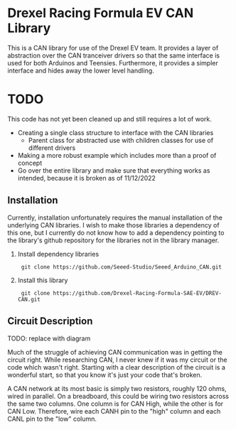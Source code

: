 # Drexel Racing Formula EV CAN Library

This is a CAN library for use of the Drexel EV team. It provides a layer of abstraction over the CAN tranceiver drivers so that the same interface is used for both Arduinos and Teensies. Furthermore, it provides a simpler interface and hides away the lower level handling.

# TODO

This code has not yet been cleaned up and still requires a lot of work. 

* Creating a single class structure to interface with the CAN libraries
	* Parent class for abstracted use with children classes for use of different drivers
* Making a more robust example which includes more than a proof of concept
* Go over the entire library and make sure that everything works as intended, because it is broken as of 11/12/2022

## Installation

Currently, installation unfortunately requires the manual installation of the underlying CAN libraries. I wish to make those libraries a dependency of this one, but I currently do not know how to add a dependency pointing to the library's github repository for the libraries not in the library manager.

1. Install dependency libraries

		git clone https://github.com/Seeed-Studio/Seeed_Arduino_CAN.git

2. Install this library

		git clone https://github.com/Drexel-Racing-Formula-SAE-EV/DREV-CAN.git

## Circuit Description

TODO: replace with diagram

Much of the struggle of achieving CAN communication was in getting the circuit right. While researching CAN, I never knew if it was my circuit or the code which wasn't right. Starting with a clear description of the circuit is a wonderful start, so that you know it's just your code that's broken.

A CAN network at its most basic is simply two resistors, roughly 120 ohms, wired in parallel. On a breadboard, this could be wiring two resistors across the same two columns. One column is for CAN High, while the other is for CAN Low. Therefore, wire each CANH pin to the "high" column and each CANL pin to the "low" column.

